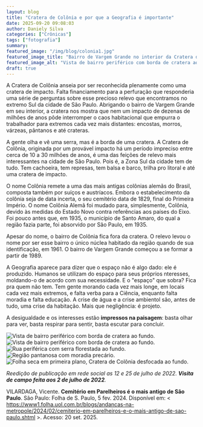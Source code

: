 ```yaml
---
layout: blog
title: "Cratera de Colônia e por que a Geografia é importante"
date: 2025-09-20 09:08:03
author: Daniely Silva
categories: ["Crônicas"]
tags: ["fotografia"]
summary:
featured_image: "/img/blog/colonia1.jpg"
featured_image_title: "Bairro de Vargem Grande no interior da Cratera de Colônia."
featured_image_alt: "Vista de bairro periférico com borda de cratera ao fundo."
draft: true
---
```


A Cratera de Colônia anseia por ser reconhecida plenamente como uma cratera de impacto. Falta financiamento para a perfuração que responderia uma série de perguntas sobre esse precioso relevo que encontramos no extremo Sul da cidade de São Paulo.
Abrigando o bairro de Vargem Grande em seu interior, a cratera nos mostra que nem um impacto de dezenas de milhões de anos pôde interromper o caos habitacional que empurra o trabalhador para extremos cada vez mais distantes: encostas, morros, várzeas, pântanos e até crateras.

A gente olha e vê uma serra, mas é a borda de uma cratera. A Cratera de Colônia, originada por um provável impacto há um período impreciso entre cerca de 10 a 30 milhões de anos, é uma das feições de relevo mais interessantes na cidade de São Paulo. Pois é, a Zona Sul da cidade tem de tudo. Tem cachoeira, tem represas, tem balsa e barco, trilha pro litoral e até uma cratera de impacto.

O nome Colônia remete a uma das mais antigas colônias alemãs do Brasil, composta também por suíços e austríacos. Embora o estabelecimento da colônia seja de data incerta, o seu cemitério data de 1829, final do Primeira Império. O nome Colônia Alemã foi mudado para, simplesmente, Colônia, devido às medidas do Estado Novo contra referências aos países do Eixo. Foi pouco antes que, em 1935, o município de Santo Amaro, do qual a região fazia parte, foi absorvido por São Paulo, em  1935.

Apesar do nome, o bairro de Colônia fica fora da cratera. O relevo levou o nome por ser esse bairro o único núclea habitado da região quando de sua identificação, em 1961. O bairro de Vargem Grande começou a se formar a partir de 1989.

A Geografia aparece para dizer que o espaço não é algo dado: ele é produzido. Humanos se utilizam do espaço para seus próprios nteresses, moldando-o de acordo com sua necessidade. E o "espaço" que sobra? Fica pra quem não tem. Tem gente morando cada vez mais longe, em locais cada vez mais extremos, e falta verba para a Ciência, enquanto falta moradia e falta educação. A crise de água e a crise ambientol são, antes de tudo, uma crise da habitação. Mais que negligência: é projeto.

A desigualdade e os interesses estão **impressos na paisagem**: basta olhar para ver, basta respirar para sentir, basta escutar para concluir.
 
![Vista de bairro periférico com borda de cratera ao fundo.](/img/blog/colonia2.jpg "Bairro de Vargem Grande no interior da Cratera de Colônia.")
![Vista de bairro periférico com borda de cratera ao fundo.](/img/blog/colonia3.jpg "Bairro de Vargem Grande no interior da Cratera de Colônia.")
![Rua periférica com serra florestada ao fundo.](/img/blog/colonia4.jpg "A partir uma das bordas, paisagem dos Mares de Morros externa à cratera difere da área plana e circular no seu interior.")
![Região pantanosa com moradia precário.](/img/blog/colonia5.jpg "Crise na moradia.")
![Folha seca em primeira plano, Cratera de Colônia desfocada ao fundo.](/img/blog/colonia6.jpg "Folha e cratera.")

*Reedição de publicação em rede social as 12 e 25 de julho de 2022. **Visita de campo feita aos 2 de julho de 2022**.*

VILARDAGA, Vicente. **Cemitério em Parelheiros é o mais antigo de São Paulo**. São Paulo: Folha de S. Paulo, 5 fev. 2024. Disponível em: < https://www1.folha.uol.com.br/blogs/andancas-na-metropole/2024/02/cemiterio-em-parelheiros-e-o-mais-antigo-de-sao-paulo.shtml >. Acesso: 20 set. 2025.
